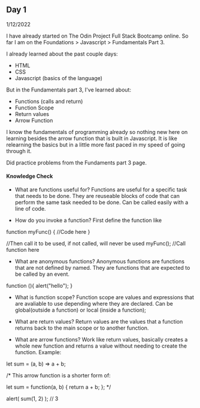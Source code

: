 ## Day 1

1/12/2022

I have already started on The Odin Project Full Stack Bootcamp online.
So far I am on the Foundations > Javascript > Fundamentals Part 3.

I already learned about the past couple days:

- HTML
- CSS
- Javascript (basics of the language)

But in the Fundamentals part 3, I've learned about:

- Functions (calls and return)
- Function Scope
- Return values
- Arrow Function

I know the fundamentals of programming already so nothing new here on learning besides the arrow function that is built in
Javascript. It is like relearning the basics but in a little more fast paced in my speed of going through it.

Did practice problems from the Fundaments part 3 page.

#### Knowledge Check

- What are functions useful for?
Functions are useful for a specific task that needs to be done. They are reuseable blocks of code that can perform the same task needed to be done.
Can be called easily with a line of code.

- How do you invoke a function?
First define the function like

function myFunc() {
    //Code here
}

//Then call it to be used, if not called, will never be used
myFunc(); //Call function here

- What are anonymous functions?
Anonymous functions are functions that are not defined by named. They are functions that are expected to be called by an event.

function (){
    alert("hello");
}

- What is function scope?
Function scope are values and expressions that are avaliable to use depending where they are declared. Can be global(outside a function) or local (inside a function);

- What are return values?
Return values are the values that a function returns back to the main scope or to another function.

- What are arrow functions?
Work like return values, basically creates a whole new function and returns a value without needing to create the function. 
Example: 

let sum = (a, b) => a + b;

/* This arrow function is a shorter form of:

let sum = function(a, b) {
  return a + b;
};
*/

alert( sum(1, 2) ); // 3